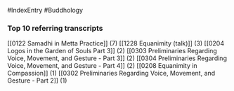 #IndexEntry #Buddhology

### Top 10 referring transcripts
[[0122 Samadhi in Metta Practice]] (7)
[[1228 Equanimity (talk)]] (3)
[[0204 Logos in the Garden of Souls Part 3]] (2)
[[0303 Preliminaries Regarding Voice, Movement, and Gesture - Part 3]] (2)
[[0304 Preliminaries Regarding Voice, Movement, and Gesture - Part 4]] (2)
[[0208 Equanimity in Compassion]] (1)
[[0302 Preliminaries Regarding Voice, Movement, and Gesture - Part 2]] (1)

